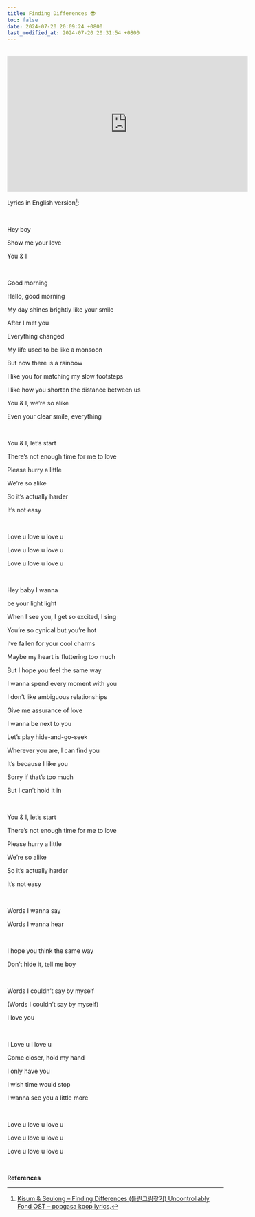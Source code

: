 ```yaml
---
title: Finding Differences 😎
toc: false
date: 2024-07-20 20:09:24 +0800
last_modified_at: 2024-07-20 20:31:54 +0800
---
```


<br>

<iframe class="iframe--video" width="560" height="315" src="https://www.youtube.com/embed/8i4-lw32qcw?si=arA3EQdGZYHtcsHw" title="YouTube video player" frameborder="0" allow="accelerometer; autoplay; clipboard-write; encrypted-media; gyroscope; picture-in-picture; web-share" referrerpolicy="strict-origin-when-cross-origin" allowfullscreen></iframe>

<br>

Lyrics in English version[^1]:

<div class="quote--lyrics" markdown="1"><br>

Hey boy


Show me your love

You & I

<br>

Good morning

Hello, good morning

My day shines brightly like your smile

After I met you

Everything changed

My life used to be like a monsoon

But now there is a rainbow

I like you for matching my slow footsteps

I like how you shorten the distance between us

You & I, we’re so alike

Even your clear smile, everything

<br>

You & I, let’s start

There’s not enough time for me to love

Please hurry a little

We’re so alike

So it’s actually harder

It’s not easy

<br>

Love u love u love u

Love u love u love u

Love u love u love u

<br>

Hey baby I wanna

be your light light

When I see you, I get so excited, I sing

You’re so cynical but you’re hot

I’ve fallen for your cool charms

Maybe my heart is fluttering too much

But I hope you feel the same way

I wanna spend every moment with you

I don’t like ambiguous relationships

Give me assurance of love

I wanna be next to you

Let’s play hide-and-go-seek

Wherever you are, I can find you

It’s because I like you

Sorry if that’s too much

But I can’t hold it in

<br>

You & I, let’s start

There’s not enough time for me to love

Please hurry a little

We’re so alike

So it’s actually harder

It’s not easy

<br>

Words I wanna say

Words I wanna hear

<br>

I hope you think the same way

Don’t hide it, tell me boy

<br>

Words I couldn’t say by myself

(Words I couldn’t say by myself)

I love you

<br>

I Love u I love u

Come closer, hold my hand

I only have you

I wish time would stop

I wanna see you a little more

<br>

Love u love u love u

Love u love u love u

Love u love u love u

</div>

<br>

**References**

[^1]: [Kisum & Seulong – Finding Differences (틀린그림찾기) Uncontrollably Fond OST – popgasa kpop lyrics](https://popgasa.com/2016/07/09/kisum-seulong-finding-differences-%ED%8B%80%EB%A6%B0%EA%B7%B8%EB%A6%BC%EC%B0%BE%EA%B8%B0-uncontrollably-fond-ost/).
